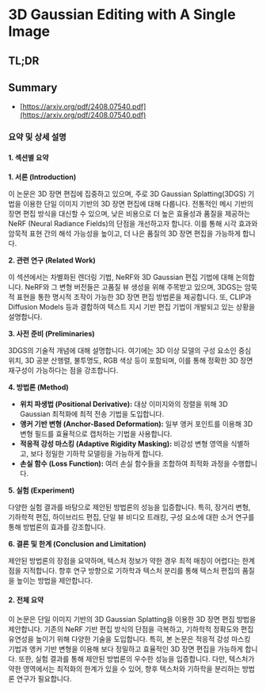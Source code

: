 # 3D Gaussian Editing with A Single Image
## TL;DR
## Summary
- [https://arxiv.org/pdf/2408.07540.pdf](https://arxiv.org/pdf/2408.07540.pdf)

### 요약 및 상세 설명

#### 1. 섹션별 요약

**1. 서론 (Introduction)**

이 논문은 3D 장면 편집에 집중하고 있으며, 주로 3D Gaussian Splatting(3DGS) 기법을 이용한 단일 이미지 기반의 3D 장면 편집에 대해 다룹니다. 전통적인 메시 기반의 장면 편집 방식을 대신할 수 있으며, 낮은 비용으로 더 높은 효율성과 품질을 제공하는 NeRF (Neural Radiance Fields)의 단점을 개선하고자 합니다. 이를 통해 시각 효과와 암묵적 표현 간의 해석 가능성을 높이고, 더 나은 품질의 3D 장면 편집을 가능하게 합니다.

**2. 관련 연구 (Related Work)**

이 섹션에서는 차별화된 렌더링 기법, NeRF와 3D Gaussian 편집 기법에 대해 논의합니다. NeRF와 그 변형 버전들은 고품질 뷰 생성을 위해 주목받고 있으며, 3DGS는 암묵적 표현을 통한 명시적 조작이 가능한 3D 장면 편집 방법론을 제공합니다. 또, CLIP과 Diffusion Models 등과 결합하여 텍스트 지시 기반 편집 기법이 개발되고 있는 상황을 설명합니다.

**3. 사전 준비 (Preliminaries)**

3DGS의 기술적 개념에 대해 설명합니다. 여기에는 3D 이상 모델의 구성 요소인 중심 위치, 3D 공분 산행렬, 불투명도, RGB 색상 등이 포함되며, 이를 통해 정확한 3D 장면 재구성이 가능하다는 점을 강조합니다.

**4. 방법론 (Method)**

- **위치 파생법 (Positional Derivative):** 대상 이미지와의 정렬을 위해 3D Gaussian 최적화에 최적 전송 기법을 도입합니다.
- **앵커 기반 변형 (Anchor-Based Deformation):** 일부 앵커 포인트를 이용해 3D 변형 필드를 효율적으로 캡처하는 기법을 사용합니다.
- **적응적 강성 마스킹 (Adaptive Rigidity Masking):** 비강성 변형 영역을 식별하고, 보다 정밀한 기하학 모델링을 가능하게 합니다.
- **손실 함수 (Loss Function):** 여러 손실 함수들을 조합하여 최적화 과정을 수행합니다.

**5. 실험 (Experiment)**

다양한 실험 결과를 바탕으로 제안된 방법론의 성능을 입증합니다. 특히, 장거리 변형, 기하학적 편집, 하이브리드 편집, 단일 뷰 비디오 트래킹, 구성 요소에 대한 소거 연구를 통해 방법론의 효과를 강조합니다.

**6. 결론 및 한계 (Conclusion and Limitation)**

제안된 방법론의 장점을 요약하며, 텍스처 정보가 약한 경우 최적 매칭이 어렵다는 한계점을 지적합니다. 향후 연구 방향으로 기하학과 텍스처 분리를 통해 텍스처 편집의 품질을 높이는 방법을 제안합니다.

#### 2. 전체 요약

이 논문은 단일 이미지 기반의 3D Gaussian Splatting을 이용한 3D 장면 편집 방법을 제안합니다. 기존의 NeRF 기반 편집 방식의 단점을 극복하고, 기하학적 정확도와 편집 유연성을 높이기 위해 다양한 기술을 도입합니다. 특히, 본 논문은 적응적 강성 마스킹 기법과 앵커 기반 변형을 이용해 보다 정밀하고 효율적인 3D 장면 편집을 가능하게 합니다. 또한, 실험 결과를 통해 제안된 방법론의 우수한 성능을 입증합니다. 다만, 텍스처가 약한 영역에서는 최적화의 한계가 있을 수 있어, 향후 텍스처와 기하학을 분리하는 방법론 연구가 필요합니다.